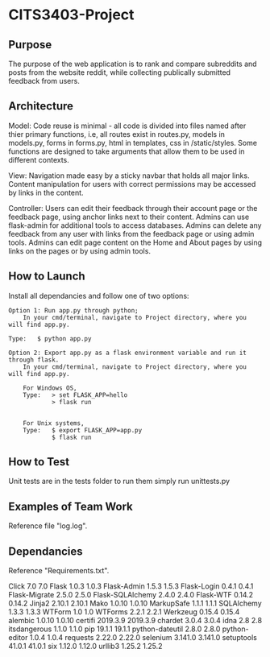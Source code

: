 # CITS3403-Project


## Purpose

The purpose of the web application is to rank and compare subreddits and posts from the website reddit, while collecting publically submitted feedback from users.

## Architecture

Model:
Code reuse is minimal - all code is divided into files named after thier primary functions, i.e, all routes exist in routes.py, models in models.py, forms in forms.py, html in templates, css in /static/styles.
Some functions are designed to take arguments that allow them to be used in different contexts.

View:
Navigation made easy by a sticky navbar that holds all major links. Content manipulation for users with correct permissions may be accessed by links in the content.

Controller:
Users can edit their feedback through their account page or the feedback page, using anchor links next to their content.
Admins can use flask-admin for additional tools to access databases.
Admins can delete any feedback from any user with links from the feedback page or using admin tools.
Admins can edit page content on the Home and About pages by using links on the pages or by using admin tools.

## How to Launch
Install all dependancies and follow one of two options:
	
	Option 1: Run app.py through python;
		In your cmd/terminal, navigate to Project directory, where you will find app.py.
		
    Type:	$ python app.py

	Option 2: Export app.py as a flask environment variable and run it through flask.
		In your cmd/terminal, navigate to Project directory, where you will find app.py.

		For Windows OS,
		Type:	> set FLASK_APP=hello
			    > flask run

		
		For Unix systems,
		Type:	$ export FLASK_APP=app.py
			    $ flask run

## How to Test

Unit tests are in the tests folder to run them simply run unittests.py

## Examples of Team Work

Reference file "log.log".

## Dependancies

Reference "Requirements.txt".

Click	7.0	7.0
Flask	1.0.3	1.0.3
Flask-Admin	1.5.3	1.5.3
Flask-Login	0.4.1	0.4.1
Flask-Migrate	2.5.0	2.5.0
Flask-SQLAlchemy	2.4.0	2.4.0
Flask-WTF	0.14.2	0.14.2
Jinja2	2.10.1	2.10.1
Mako	1.0.10	1.0.10
MarkupSafe	1.1.1	1.1.1
SQLAlchemy	1.3.3	1.3.3
WTForm	1.0	1.0
WTForms	2.2.1	2.2.1
Werkzeug	0.15.4	0.15.4
alembic	1.0.10	1.0.10
certifi	2019.3.9	2019.3.9
chardet	3.0.4	3.0.4
idna	2.8	2.8
itsdangerous	1.1.0	1.1.0
pip	19.1.1	19.1.1
python-dateutil	2.8.0	2.8.0
python-editor	1.0.4	1.0.4
requests	2.22.0	2.22.0
selenium	3.141.0	3.141.0
setuptools	41.0.1	41.0.1
six	1.12.0	1.12.0
urllib3	1.25.2	1.25.2
